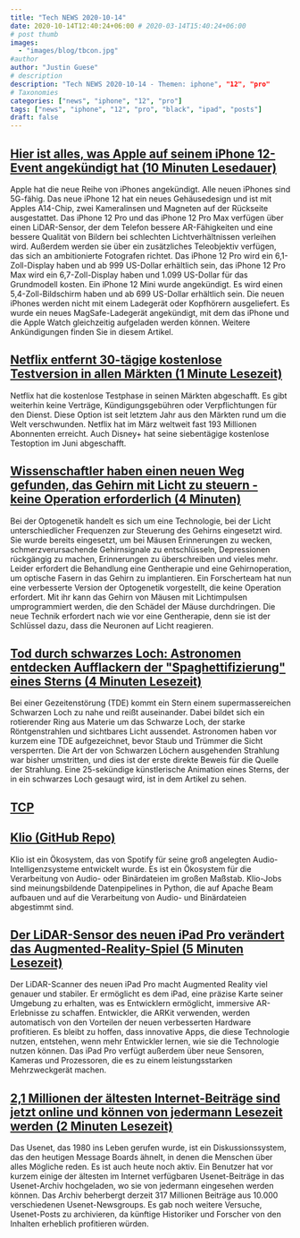```yaml
---
title: "Tech NEWS 2020-10-14"
date: 2020-10-14T12:40:24+06:00 # 2020-03-14T15:40:24+06:00
# post thumb
images:
  - "images/blog/tbcon.jpg"
#author
author: "Justin Guese"
# description
description: "Tech NEWS 2020-10-14 - Themen: iphone", "12", "pro"
# Taxonomies
categories: ["news", "iphone", "12", "pro"]
tags: ["news", "iphone", "12", "pro", "black", "ipad", "posts"]
draft: false
---
```


## [Hier ist alles, was Apple auf seinem iPhone 12-Event angekündigt hat (10 Minuten Lesedauer)](https://www.cnbc.com/2020/10/13/apple-iphone-event-live-updates.html/1/01000175269554a4-ecf6da1f-1594-40b7-a26b-56ae7ec3d845-000000/TEdmVjdwj_Mq3f-ack1STIeKVCa5-IMvmpMyl3P8tLQ=162)

 Apple hat die neue Reihe von iPhones angekündigt. Alle neuen iPhones sind 5G-fähig. Das neue iPhone 12 hat ein neues Gehäusedesign und ist mit Apples A14-Chip, zwei Kameralinsen und Magneten auf der Rückseite ausgestattet. Das iPhone 12 Pro und das iPhone 12 Pro Max verfügen über einen LiDAR-Sensor, der dem Telefon bessere AR-Fähigkeiten und eine bessere Qualität von Bildern bei schlechten Lichtverhältnissen verleihen wird. Außerdem werden sie über ein zusätzliches Teleobjektiv verfügen, das sich an ambitionierte Fotografen richtet. Das iPhone 12 Pro wird ein 6,1-Zoll-Display haben und ab 999 US-Dollar erhältlich sein, das iPhone 12 Pro Max wird ein 6,7-Zoll-Display haben und 1.099 US-Dollar für das Grundmodell kosten. Ein iPhone 12 Mini wurde angekündigt. Es wird einen 5,4-Zoll-Bildschirm haben und ab 699 US-Dollar erhältlich sein. Die neuen iPhones werden nicht mit einem Ladegerät oder Kopfhörern ausgeliefert. Es wurde ein neues MagSafe-Ladegerät angekündigt, mit dem das iPhone und die Apple Watch gleichzeitig aufgeladen werden können. Weitere Ankündigungen finden Sie in diesem Artikel.

## [Netflix entfernt 30-tägige kostenlose Testversion in allen Märkten (1 Minute Lesezeit)](https://thestreamable.com/news/netflix-removes-30-day-free-trial-across-markets/1/01000175269554a4-ecf6da1f-1594-40b7-a26b-56ae7ec3d845-000000/EINHqafovKpsod_09sbwWnHCgGSzHe6K0GuOOxZ6E7Q=162)

 Netflix hat die kostenlose Testphase in seinen Märkten abgeschafft. Es gibt weiterhin keine Verträge, Kündigungsgebühren oder Verpflichtungen für den Dienst. Diese Option ist seit letztem Jahr aus den Märkten rund um die Welt verschwunden. Netflix hat im März weltweit fast 193 Millionen Abonnenten erreicht. Auch Disney+ hat seine siebentägige kostenlose Testoption im Juni abgeschafft.

## [Wissenschaftler haben einen neuen Weg gefunden, das Gehirn mit Licht zu steuern - keine Operation erforderlich (4 Minuten)](https://singularityhub.com/2020/10/13/scientists-found-a-new-way-to-control-the-brain-with-light-no-surgery-required//1/01000175269554a4-ecf6da1f-1594-40b7-a26b-56ae7ec3d845-000000/ofKFB0ESqA-jWo2A1hHzRHcq8bE_KnORO_lIWxCuT64=162)

 Bei der Optogenetik handelt es sich um eine Technologie, bei der Licht unterschiedlicher Frequenzen zur Steuerung des Gehirns eingesetzt wird. Sie wurde bereits eingesetzt, um bei Mäusen Erinnerungen zu wecken, schmerzverursachende Gehirnsignale zu entschlüsseln, Depressionen rückgängig zu machen, Erinnerungen zu überschreiben und vieles mehr. Leider erfordert die Behandlung eine Gentherapie und eine Gehirnoperation, um optische Fasern in das Gehirn zu implantieren. Ein Forscherteam hat nun eine verbesserte Version der Optogenetik vorgestellt, die keine Operation erfordert. Mit ihr kann das Gehirn von Mäusen mit Lichtimpulsen umprogrammiert werden, die den Schädel der Mäuse durchdringen. Die neue Technik erfordert nach wie vor eine Gentherapie, denn sie ist der Schlüssel dazu, dass die Neuronen auf Licht reagieren.

## [Tod durch schwarzes Loch: Astronomen entdecken Aufflackern der "Spaghettifizierung" eines Sterns (4 Minuten Lesezeit)](https://arstechnica.com/science/2020/10/death-by-black-hole-astronomers-spot-flare-from-spaghettification-of-star//1/01000175269554a4-ecf6da1f-1594-40b7-a26b-56ae7ec3d845-000000/BlhFdgVlQpDb18vWnfdzFUXLiJDfr_2C-bPoDwQx1XY=162)

 Bei einer Gezeitenstörung (TDE) kommt ein Stern einem supermassereichen Schwarzen Loch zu nahe und reißt auseinander. Dabei bildet sich ein rotierender Ring aus Materie um das Schwarze Loch, der starke Röntgenstrahlen und sichtbares Licht aussendet. Astronomen haben vor kurzem eine TDE aufgezeichnet, bevor Staub und Trümmer die Sicht versperrten. Die Art der von Schwarzen Löchern ausgehenden Strahlung war bisher umstritten, und dies ist der erste direkte Beweis für die Quelle der Strahlung. Eine 25-sekündige künstlerische Animation eines Sterns, der in ein schwarzes Loch gesaugt wird, ist in dem Artikel zu sehen.

## [TCP](https://lowlvl.org//1/01000175269554a4-ecf6da1f-1594-40b7-a26b-56ae7ec3d845-000000/E1yLC3ugp64FO4VxVgRHZ5HUR13ygB2TIsbgRE_tjbs=162)



## [Klio (GitHub Repo)](https://github.com/spotify/klio/1/01000175269554a4-ecf6da1f-1594-40b7-a26b-56ae7ec3d845-000000/PCazdSoxY1UJmXzimpGJK-E8l2kBzh1jQQxbY0AIdmE=162)

 Klio ist ein Ökosystem, das von Spotify für seine groß angelegten Audio-Intelligenzsysteme entwickelt wurde. Es ist ein Ökosystem für die Verarbeitung von Audio- oder Binärdateien im großen Maßstab. Klio-Jobs sind meinungsbildende Datenpipelines in Python, die auf Apache Beam aufbauen und auf die Verarbeitung von Audio- und Binärdateien abgestimmt sind.

## [Der LiDAR-Sensor des neuen iPad Pro verändert das Augmented-Reality-Spiel (5 Minuten Lesezeit)](https://heartbeat.fritz.ai/the-new-ipad-pros-lidar-sensor-changes-the-augmented-reality-game-5ee067058a7a/1/01000175269554a4-ecf6da1f-1594-40b7-a26b-56ae7ec3d845-000000/_tessgdKfzDibfmBsK965TRu71OO-3nVj2TyJIvQmjs=162)

 Der LiDAR-Scanner des neuen iPad Pro macht Augmented Reality viel genauer und stabiler. Er ermöglicht es dem iPad, eine präzise Karte seiner Umgebung zu erhalten, was es Entwicklern ermöglicht, immersive AR-Erlebnisse zu schaffen. Entwickler, die ARKit verwenden, werden automatisch von den Vorteilen der neuen verbesserten Hardware profitieren. Es bleibt zu hoffen, dass innovative Apps, die diese Technologie nutzen, entstehen, wenn mehr Entwickler lernen, wie sie die Technologie nutzen können. Das iPad Pro verfügt außerdem über neue Sensoren, Kameras und Prozessoren, die es zu einem leistungsstarken Mehrzweckgerät machen.

## [2,1 Millionen der ältesten Internet-Beiträge sind jetzt online und können von jedermann Lesezeit werden (2 Minuten Lesezeit)](https://www.vice.com/en/article/pky7km/usenet-archive-utzoo-online/1/01000175269554a4-ecf6da1f-1594-40b7-a26b-56ae7ec3d845-000000/IgbbNXaeR-r-2L6h8tnGaJkcG_8dD37rQU78PeXnTRQ=162)

 Das Usenet, das 1980 ins Leben gerufen wurde, ist ein Diskussionssystem, das den heutigen Message Boards ähnelt, in denen die Menschen über alles Mögliche reden. Es ist auch heute noch aktiv. Ein Benutzer hat vor kurzem einige der ältesten im Internet verfügbaren Usenet-Beiträge in das Usenet-Archiv hochgeladen, wo sie von jedermann eingesehen werden können. Das Archiv beherbergt derzeit 317 Millionen Beiträge aus 10.000 verschiedenen Usenet-Newsgroups. Es gab noch weitere Versuche, Usenet-Posts zu archivieren, da künftige Historiker und Forscher von den Inhalten erheblich profitieren würden.

